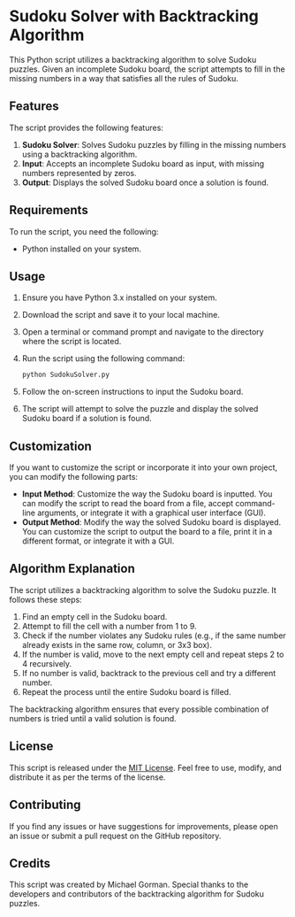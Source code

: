 # Sudoku Solver with Backtracking Algorithm

This Python script utilizes a backtracking algorithm to solve Sudoku puzzles. Given an incomplete Sudoku board, the script attempts to fill in the missing numbers in a way that satisfies all the rules of Sudoku.

## Features

The script provides the following features:

1. **Sudoku Solver**: Solves Sudoku puzzles by filling in the missing numbers using a backtracking algorithm.
2. **Input**: Accepts an incomplete Sudoku board as input, with missing numbers represented by zeros.
3. **Output**: Displays the solved Sudoku board once a solution is found.

## Requirements

To run the script, you need the following:

- Python installed on your system.

## Usage

1. Ensure you have Python 3.x installed on your system.
2. Download the script and save it to your local machine.
3. Open a terminal or command prompt and navigate to the directory where the script is located.
4. Run the script using the following command:

   ```bash
   python SudokuSolver.py
   ```

5. Follow the on-screen instructions to input the Sudoku board.
6. The script will attempt to solve the puzzle and display the solved Sudoku board if a solution is found.

## Customization

If you want to customize the script or incorporate it into your own project, you can modify the following parts:

- **Input Method**: Customize the way the Sudoku board is inputted. You can modify the script to read the board from a file, accept command-line arguments, or integrate it with a graphical user interface (GUI).
- **Output Method**: Modify the way the solved Sudoku board is displayed. You can customize the script to output the board to a file, print it in a different format, or integrate it with a GUI.

## Algorithm Explanation

The script utilizes a backtracking algorithm to solve the Sudoku puzzle. It follows these steps:

1. Find an empty cell in the Sudoku board.
2. Attempt to fill the cell with a number from 1 to 9.
3. Check if the number violates any Sudoku rules (e.g., if the same number already exists in the same row, column, or 3x3 box).
4. If the number is valid, move to the next empty cell and repeat steps 2 to 4 recursively.
5. If no number is valid, backtrack to the previous cell and try a different number.
6. Repeat the process until the entire Sudoku board is filled.

The backtracking algorithm ensures that every possible combination of numbers is tried until a valid solution is found.

## License

This script is released under the [MIT License](LICENSE.md). Feel free to use, modify, and distribute it as per the terms of the license.

## Contributing

If you find any issues or have suggestions for improvements, please open an issue or submit a pull request on the GitHub repository.

## Credits

This script was created by Michael Gorman. Special thanks to the developers and contributors of the backtracking algorithm for Sudoku puzzles.
